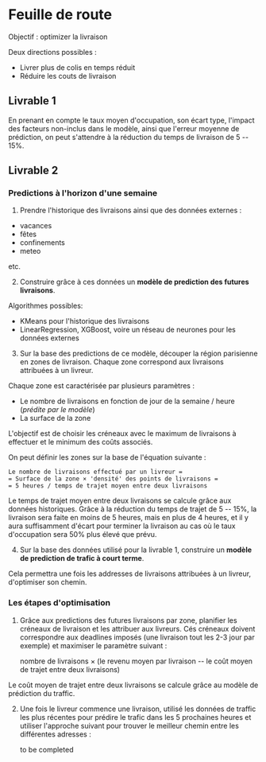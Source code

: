 # Feuille de route

Objectif : optimizer la livraison 

Deux directions possibles :
- Livrer plus de colis en temps réduit 
- Réduire les couts de livraison 

## Livrable 1

En prenant en compte le taux moyen d'occupation, son écart type, l'impact des facteurs 
non-inclus dans le modèle, ainsi que l'erreur moyenne de prédiction, on peut 
s'attendre à la réduction du temps de livraison de 5 -- 15%. 

## Livrable 2

### Predictions à l'horizon d'une semaine

1. Prendre l'historique des livraisons ainsi que des données externes : 
- vacances
- fêtes
- confinements
- meteo
     
etc.

2. Construire grâce à ces données un **modèle de prediction des futures livraisons**. 

Algorithmes possibles:

- KMeans pour l'historique des livraisons
- LinearRegression, XGBoost, voire un réseau de neurones pour les données externes

3. Sur la base des predictions de ce modèle, découper la région parisienne en zones de livraison. 
Chaque zone correspond aux livraisons attribuées à un livreur. 

Chaque zone est caractérisée par plusieurs paramètres :

- Le nombre de livraisons en fonction de jour de la semaine / heure (*prédite par le modèle*)
- La surface de la zone

L'objectif est de choisir les créneaux avec le maximum de livraisons à effectuer et le minimum 
des coûts associés.

On peut définir les zones sur la base de l'équation suivante :

    Le nombre de livraisons effectué par un livreur = 
    = Surface de la zone × 'densité' des points de livraisons = 
    = 5 heures / temps de trajet moyen entre deux livraisons 

Le temps de trajet moyen entre deux livraisons se calcule grâce aux données historiques. 
Grâce à la réduction du temps de trajet de 5 -- 15%, la livraison sera faite en moins de 5 heures, 
mais en plus de 4 heures, et il y aura suffisamment d'écart pour terminer la livraison au cas où 
le taux d'occupation sera 50% plus élevé que prévu.

4. Sur la base des données utilisé pour la livrable 1, construire un **modèle de prediction de 
   trafic à court terme**.

Cela permettra une fois les addresses de livraisons attribuées à un livreur, d'optimiser son chemin.

### Les étapes d'optimisation

1. Grâce aux predictions des futures livraisons par zone, planifier les créneaux de livraison 
   et les attribuer aux livreurs. Cés créneaux doivent correspondre aux deadlines 
   imposés (une livraison tout les 2-3 jour par exemple) et maximiser le paramètre suivant :


    nombre de livraisons × (le revenu moyen par livraison -- le coût moyen de trajet entre 
deux 
    livraisons)

Le coût moyen de trajet  entre deux livraisons se calcule grâce au modèle de prédiction du 
traffic.

2. Une fois le livreur commence une livraison, utilisé les données de traffic les plus récentes 
   pour prédire le trafic dans les 5 prochaines heures et utiliser l'approche suivant pour 
   trouver le meilleur chemin entre les différentes adresses :

    
    to be completed